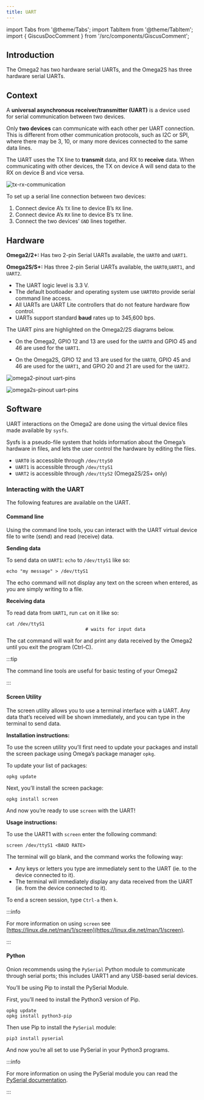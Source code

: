 ```yaml
---
title: UART
---
```


import Tabs from '@theme/Tabs';
import TabItem from '@theme/TabItem';
import { GiscusDocComment } from '/src/components/GiscusComment';

## Introduction

The Omega2 has two hardware serial UARTs, and the Omega2S has three hardware serial UARTs.

## Context

A **universal asynchronous receiver/transmitter (UART)** is a device used for serial communication between two devices.

Only **two devices** can communicate with each other per UART connection. This is different from other communication protocols, such as I2C or SPI, where there may be 3, 10, or many more devices connected to the same data lines.

The UART uses the TX line to **transmit** data, and RX to **receive** data. When communicating with other devices, the TX on device A will send data to the RX on device B and vice versa.

![tx-rx-communication](./assets/tx-rx-communication.png)

To set up a serial line connection between two devices:

1. Connect device A’s `TX` line to device B’s `RX` line.
2. Connect device A’s `RX` line to device B’s `TX` line.
3. Connect the two devices’ `GND` lines together.

## Hardware

**Omega2/2+:** Has two 2-pin Serial UARTs available, the `UART0` and `UART1`.

**Omega2S/S+:** Has three 2-pin Serial UARTs available, the `UART0`,`UART1`, and `UART2`.

- The UART logic level is 3.3 V.
- The default bootloader and operating system use `UART0`to provide serial command line access.
- All UARTs are UART Lite controllers that do not feature hardware flow control.
- UARTs support standard **baud** rates up to 345,600 bps.

The UART pins are highlighted on the Omega2/2S diagrams below.

- On the Omega2, GPIO 12 and 13 are used for the `UART0` and GPIO 45 and 46 are used for the `UART1`.

- On the Omega2S, GPIO 12 and 13 are used for the `UART0`, GPIO 45 and 46 are used for the `UART1`, and GPIO 20 and 21 are used for the `UART2`.

<Tabs>
  <TabItem value="omega2" label="Omega2" default>

  ![omega2-pinout uart-pins](./assets/omega2-pinout-uart-highlights.png)

   </TabItem>
  <TabItem value="omega2s" label="Omega2S">

![omega2s-pinout uart-pins](./assets/omega2s-pinout-uart-highlights.png)

  </TabItem>
</Tabs>

## Software

UART interactions on the Omega2 are done using the virtual device files made available by `sysfs`.

Sysfs is a pseudo-file system that holds information about the Omega’s hardware in files, and lets the user control the hardware by editing the files.

- `UART0` is accessible through `/dev/ttyS0`
- `UART1` is accessible through `/dev/ttyS1`
- `UART2` is accessible through `/dev/ttyS2` (Omega2S/2S+ only)

### Interacting with the UART

The following features are available on the UART.

#### Command line

Using the command line tools, you can interact with the UART virtual device file to write (send) and read (receive) data.

**Sending data**

To send data on `UART1`: `echo` to `/dev/ttyS1` like so:

```shell
echo "my message" > /dev/ttyS1
```

The echo command will not display any text on the screen when entered, as you are simply writing to a file.  

**Receiving data**

To read data from `UART1`, run `cat` on it like so:

```shell
cat /dev/ttyS1 
                             # waits for input data
```

The cat command will wait for and print any data received by the Omega2 until you exit the program (Ctrl-C).

:::tip

The command line tools are useful for basic testing of your Omega2

:::

#### Screen Utility

The screen utility allows you to use a terminal interface with a UART. Any data that’s received will be shown immediately, and you can type in the terminal to send data.

**Installation instructions:**

To use the screen utility you’ll first need to update your packages and install the screen package using Omega’s package manager `opkg`.

To update your list of packages:

```shell
opkg update
```

Next, you’ll install the screen package:

```shell
opkg install screen
```

And now you’re ready to use `screen` with the UART!

**Usage instructions:**

To use the UART1 with `screen` enter the following command:

```shell
screen /dev/ttyS1 <BAUD RATE>
```

The terminal will go blank, and the command works the following way:

- Any keys or letters you type are immediately sent to the UART (ie. to the device connected to it).
- The terminal will immediately display any data received from the UART (ie. from the device connected to it).

To end a screen session, type `Ctrl-a` then `k`.

:::info

For more information on using `screen` see [https://linux.die.net/man/1/screen](https://linux.die.net/man/1/screen).

:::

#### Python

Onion recommends using the `PySerial` Python module to communicate through serial ports; this includes UART1 and any USB-based serial devices.

You’ll be using Pip to install the PySerial Module. <!--For more details on Python3 and Pip, see our guide on installing and using Python on the Omega.-->

First, you’ll need to install the Python3 version of Pip.

```shell
opkg update
opkg install python3-pip
```

Then use Pip to install the `PySerial` module:

```shell
pip3 install pyserial
```

And now you’re all set to use PySerial in your Python3 programs.

:::info

For more information on using the PySerial module you can read the [PySerial documentation](https://pythonhosted.org/pyserial/shortintro.html).

:::

<GiscusDocComment />
